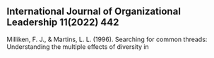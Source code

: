 ## International Journal of Organizational Leadership 11(2022) 442

Milliken, F. J., & Martins, L. L. (1996). Searching for common threads: Understanding the multiple effects of diversity in